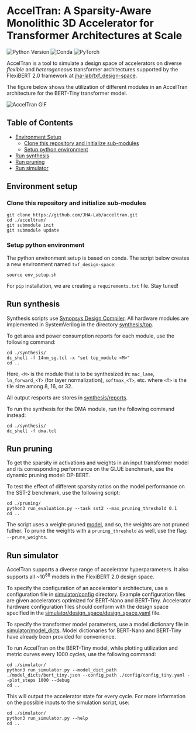 # AccelTran: A Sparsity-Aware Monolithic 3D Accelerator for Transformer Architectures at Scale

![Python Version](https://img.shields.io/badge/python-v3.6%20%7C%20v3.7%20%7C%20v3.8-blue)
![Conda](https://img.shields.io/badge/conda%7Cconda--forge-v4.8.3-blue)
![PyTorch](https://img.shields.io/badge/pytorch-v1.8.1-e74a2b)

AccelTran is a tool to simulate a design space of accelerators on diverse *flexible* and *heterogeneous* transformer architectures supported by the FlexiBERT 2.0 framework at [jha-lab/txf_design-space](https://github.com/JHA-Lab/txf_design-space). 

The figure below shows the utilization of different modules in an AccelTran architecture for the BERT-Tiny transformer model.

![AccelTran GIF](https://github.com/JHA-Lab/acceltran/blob/main/simulator/figures/bert_tiny.gif)

## Table of Contents
- [Environment Setup](#environment-setup)
  - [Clone this repository and initialize sub-modules](#clone-this-repository-and-initialize-sub-modules)
  - [Setup python environment](#setup-python-environment)
- [Run synthesis](#run-synthesis)
- [Run pruning](#run-pruning)
- [Run simulator](#run-simulator)

## Environment setup

### Clone this repository and initialize sub-modules

```shell
git clone https://github.com/JHA-Lab/acceltran.git
cd ./acceltran/
git submodule init
git submodule update
```

### Setup python environment  

The python environment setup is based on conda. The script below creates a new environment named `txf_design-space`:
```shell
source env_setup.sh
```
For `pip` installation, we are creating a `requirements.txt` file. Stay tuned!

## Run synthesis

Synthesis scripts use [Synopsys Design Compiler](https://www.synopsys.com/implementation-and-signoff/rtl-synthesis-test/dc-ultra.html). All hardware modules are implemented in SystemVerilog in the directory [synthesis/top](https://github.com/JHA-Lab/acceltran/tree/main/synthesis/top). 

To get area and power consumption reports for each module, use the following command:
```shell
cd ./synthesis/
dc_shell -f 14nm_sg.tcl -x "set top_module <M>"
cd ..
```
Here, `<M>` is the module that is to be synthesized in: `mac_lane`, `ln_forward_<T>` (for layer normalization), `softmax_<T>`, etc. where `<T>` is the tile size among 8, 16, or 32.

All output resports are stores in [synthesis/reports](https://github.com/JHA-Lab/acceltran/tree/main/synthesis/reports). 

To run the synthesis for the DMA module, run the following command instead:
```shell
cd ./synthesis/
dc_shell -f dma.tcl 
```

## Run pruning

To get the sparsity in activations and weights in an input transformer model and its corresponding performance on the GLUE benchmark, use the dynamic pruning model: DP-BERT. 

To test the effect of different sparsity ratios on the model performance on the SST-2 benchmark, use the following script:
```shell
cd ./pruning/
python3 run_evaluation.py --task sst2 --max_pruning_threshold 0.1
cd ..
```
The script uses a weight-pruned [model](https://huggingface.co/echarlaix/bert-base-uncased-sst2-acc91.1-d37-hybrid), and so, the weights are not pruned futher. To prune the weights with a `pruning_threshold` as well, use the flag: `--prune_weights`.

## Run simulator

AccelTran supports a diverse range of accelerator hyperparameters. It also supports all \~10<sup>88</sup> models in the FlexiBERT 2.0 design space.

To specify the configuration of an accelerator's architecture, use a configuration file in [simulator/config](https://github.com/JHA-Lab/acceltran/tree/main/simulator/config) directory. Example configuration files are given accelerators optimized for BERT-Nano and BERT-Tiny. Accelerator hardware configuration files should conform with the design space specified in the [simulator/design_space/design_space.yaml](https://github.com/JHA-Lab/acceltran/blob/main/simulator/design_space/design_space.yaml) file.

To specify the transformer model parameters, use a model dictionary file in [simulator/model_dicts](https://github.com/JHA-Lab/acceltran/tree/main/simulator/model_dicts). Model dictionaries for BERT-Nano and BERT-Tiny have already been provided for convenience.

To run AccelTran on the BERT-Tiny model, while plotting utilization and metric curves every 1000 cycles, use the following command:
```shell
cd ./simulator/
python3 run_simulator.py --model_dict_path ./model_dicts/bert_tiny.json --config_path ./config/config_tiny.yaml --plot_steps 1000 --debug
cd ..
```

This will output the accelerator state for every cycle. For more information on the possible inputs to the simulation script, use:
```shell
cd ./simulator/
python3 run_simulator.py --help
cd ..
```
